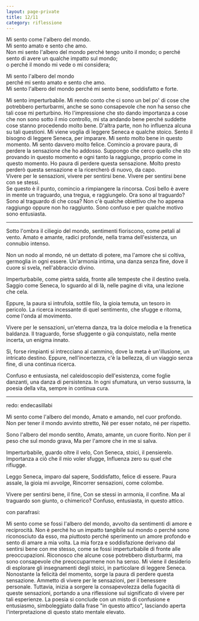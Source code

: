 ```yaml
--- 
layout: page-private
title: 12/11
category: riflessione
---
```


Mi sento come l'albero del mondo.  
Mi sento amato e sento che amo.  
Non mi sento l'albero del mondo perché tengo unito il mondo;
o perché sento di avere un qualche impatto sul mondo;  
o perché il mondo mi vede o mi considera;  

Mi sento l'albero del mondo  
perché mi sento amato e sento che amo.  
Mi sento l'albero del mondo perché mi sento bene, soddisfatto e forte.  

Mi sento imperturbabile. Mi rendo conto che ci sono un bel po' di cose che
potrebbero perturbarmi, anche se sono consapevole che non ha senso che tali cose
mi perturbino. Ho l'impressione che sto dando importanza a cose che non sono
sotto il mio controllo, mi sta andando bene perché suddette cose stanno
procedendo molto bene. D'altra parte, non ho influenza alcuna su tali questioni.
Mi viene voglia di leggere Seneca e qualche stoico. Sento il bisogno di leggere
Seneca, per imparare. Mi sento molto bene in questo momento. Mi sento davvero
molto felice. Comincio a provare paura, di perdere la sensazione che ho addosso.
Suppongo che cerco quello che sto provando in questo momento e ogni tanto la
raggiungo, proprio come in questo momento. Ho paura di perdere questa
sensazione. Molto presto perderò questa sensazione e la ricercherò di nuovo, da
capo.  
Vivere per le sensazioni, vivere per sentirsi bene. Vivere per sentirsi bene con
se stessi.  
Se questo è il punto, comincio a rimpiangere la rincorsa. Così bello è avere in
mente un traguardo, una tregua, e raggiungelo. Ora sono al traguardo? Sono al
traguardo di che cosa? Non c'è qualche obiettivo che ho appena raggiungo oppure
non ho raggiunto. Sono confuso e per qualche motivo sono entusiasta.

---

Sotto l'ombra il ciliegio del mondo,
sentimenti fioriscono, come petali al vento.
Amato e amante, radici profonde,
nella trama dell'esistenza, un connubio intenso.

Non un nodo al mondo, né un dettato di potere,
ma l'amore che si coltiva, germoglia in ogni essere.
Un'armonia intima, una danza senza fine,
dove il cuore si svela, nell'abbraccio divino.

Imperturbabile, come pietra salda,
fronte alle tempeste che il destino svela.
Saggio come Seneca, lo sguardo al di là,
nelle pagine di vita, una lezione che cela.

Eppure, la paura si intrufola, sottile filo,
la gioia temuta, un tesoro in pericolo.
La ricerca incessante di quel sentimento,
che sfugge e ritorna, come l'onda al movimento.

Vivere per le sensazioni, un'eterna danza,
tra la dolce melodia e la frenetica baldanza.
Il traguardo, forse sfuggente o già conquistato,
nella mente incerta, un enigma innato.

Sì, forse rimpianti si intrecciano al cammino,
dove la meta è un'illusione, un intricato destino.
Eppure, nell'incertezza, c'è la bellezza,
di un viaggio senza fine, di una continua ricerca.

Confuso e entusiasta, nel caleidoscopio dell'esistenza,
come foglie danzanti, una danza di persistenza.
In ogni sfumatura, un verso sussurra,
la poesia della vita, sempre in continua cura.

---

redo: endecasillabi

Mi sento come l'albero del mondo,
Amato e amando, nel cuor profondo.
Non per tener il mondo avvinto stretto,
Né per esser notato, né per rispetto.

Sono l'albero del mondo sentito,
Amato, amante, un cuore fiorito.
Non per il peso che sul mondo grava,
Ma per l'amore che in me si salva.

Imperturbabile, guardo oltre il velo,
Con Seneca, stoici, il pensierelo.
Importanza a ciò che il mio voler sfugge,
Influenza zero su quel che rifiugge.

Leggo Seneca, imparo dal sapere,
Soddisfatto, felice di essere.
Paura assale, la gioia mi avvolge,
Rincorrer sensazioni, come colombe.

Vivere per sentirsi bene, il fine,
Con se stessi in armonia, il confine.
Ma al traguardo son giunto, o chimerico?
Confuso, entusiasta, in questo attico.

con parafrasi:  

Mi sento come se fossi l'albero del mondo, avvolto da sentimenti di amore e 
reciprocità. Non è perché ho un impatto tangibile sul mondo o perché sono 
riconosciuto da esso, ma piuttosto perché sperimento un amore profondo e sento 
di amare a mia volta. La mia forza e soddisfazione derivano dal sentirsi bene 
con me stesso, come se fossi imperturbabile di fronte alle preoccupazioni. 
Riconosco che alcune cose potrebbero disturbarmi, ma sono consapevole che 
preoccuparmene non ha senso. Mi viene il desiderio di esplorare gli insegnamenti 
degli stoici, in particolare di leggere Seneca. Nonostante la felicità del 
momento, sorge la paura di perdere questa sensazione. Ammetto di vivere per le 
sensazioni, per il benessere personale. Tuttavia, inizia a sorgere la 
consapevolezza della fugacità di queste sensazioni, portando a una riflessione 
sul significato di vivere per tali esperienze. La poesia si conclude con un 
misto di confusione e entusiasmo, simboleggiato dalla frase "in questo attico", 
lasciando aperta l'interpretazione di questo stato mentale elevato.
